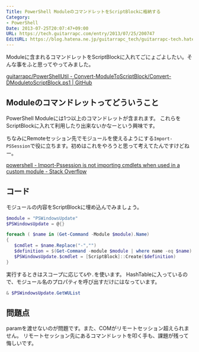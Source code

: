 ```yaml
---
Title: PowerShell ModuleのコマンドレットをScriptBlockに格納する
Category:
- PowerShell
Date: 2013-07-25T20:07:47+09:00
URL: https://tech.guitarrapc.com/entry/2013/07/25/200747
EditURL: https://blog.hatena.ne.jp/guitarrapc_tech/guitarrapc-tech.hatenablog.com/atom/entry/6802418398340941695
---
```



Moduleに含まれるコマンドレットをScriptBlockに入れてごにょごよしたい。そんな事をふと思ってやってみました。

[guitarrapc/PowerShellUtil - Convert-ModuleToScriptBlock/Convert-DModuletoScriptBlock.ps1 | GitHub](https://github.com/guitarrapc/PowerShellUtil/blob/master/Convert-ModuleToScriptBlock/Convert-DModuletoScriptBlock.ps1)

## Moduleのコマンドレットってどういうこと

PowerShell Moduleには1つ以上のコマンドレットが含まれます。
これらをScriptBlockに入れて利用したり出来ないかなーという興味です。

ちなみにRemoteセッション先でモジュールを使えるようにする`Import-PSSession`で役に立ちます。初めはこれをやろうと思って考えてたんですけどねー。

[powershell - Import-Pssession is not importing cmdlets when used in a custom module - Stack Overflow](https://stackoverflow.com/questions/13502776/import-pssession-is-not-importing-cmdlets-when-used-in-a-custom-module)

## コード

モジュールの内容をScriptBlockに埋め込んでみましょう。

```ps1
$module = "PSWindowsUpdate"
$PSWindowsUpdate = @{}

foreach ( $name in (Get-Command -Module $module).Name)
{
   $cmdlet = $name.Replace("-","")
   $definition = $(Get-Command -module $module | where name -eq $name).Definition
   $PSWindowsUpdate.$cmdlet = [ScriptBlock]::Create($definition)
}
```

実行するときはスコープに応じて`&`や`.`を使います。
HashTableに入っているので、モジュール名のプロパティを呼び出すだけにはなっています。

```ps1
& $PSWindowsUpdate.GetWUList
```

## 問題点

paramを渡せないのが問題です。また、COMがリモートセッション超えられません。
リモートセッション先にあるコマンドレットを叩く手も、課題が残って悔しいです。
